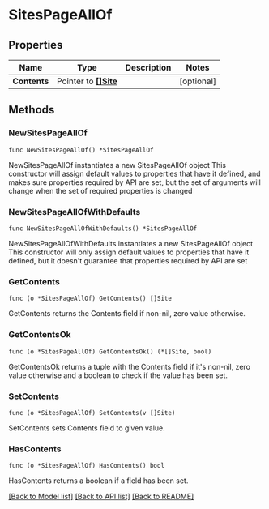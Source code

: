 # SitesPageAllOf

## Properties

Name | Type | Description | Notes
------------ | ------------- | ------------- | -------------
**Contents** | Pointer to [**[]Site**](Site.md) |  | [optional] 

## Methods

### NewSitesPageAllOf

`func NewSitesPageAllOf() *SitesPageAllOf`

NewSitesPageAllOf instantiates a new SitesPageAllOf object
This constructor will assign default values to properties that have it defined,
and makes sure properties required by API are set, but the set of arguments
will change when the set of required properties is changed

### NewSitesPageAllOfWithDefaults

`func NewSitesPageAllOfWithDefaults() *SitesPageAllOf`

NewSitesPageAllOfWithDefaults instantiates a new SitesPageAllOf object
This constructor will only assign default values to properties that have it defined,
but it doesn't guarantee that properties required by API are set

### GetContents

`func (o *SitesPageAllOf) GetContents() []Site`

GetContents returns the Contents field if non-nil, zero value otherwise.

### GetContentsOk

`func (o *SitesPageAllOf) GetContentsOk() (*[]Site, bool)`

GetContentsOk returns a tuple with the Contents field if it's non-nil, zero value otherwise
and a boolean to check if the value has been set.

### SetContents

`func (o *SitesPageAllOf) SetContents(v []Site)`

SetContents sets Contents field to given value.

### HasContents

`func (o *SitesPageAllOf) HasContents() bool`

HasContents returns a boolean if a field has been set.


[[Back to Model list]](../README.md#documentation-for-models) [[Back to API list]](../README.md#documentation-for-api-endpoints) [[Back to README]](../README.md)


